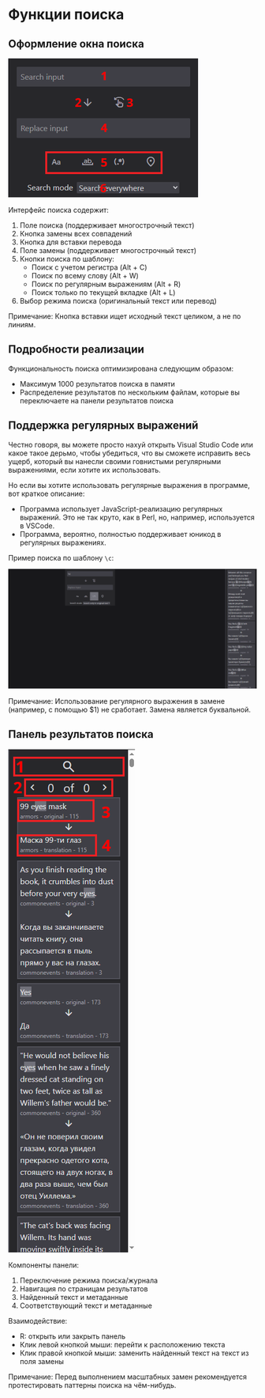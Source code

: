 # Функции поиска

## Оформление окна поиска

![Оформление окна поиска](../assets/search-window-layout.png)

Интерфейс поиска содержит:

1. Поле поиска (поддерживает многострочный текст)
2. Кнопка замены всех совпадений
3. Кнопка для вставки перевода
4. Поле замены (поддерживает многострочный текст)
5. Кнопки поиска по шаблону:
    - Поиск с учетом регистра (Alt + C)
    - Поиск по всему слову (Alt + W)
    - Поиск по регулярным выражениям (Alt + R)
    - Поиск только по текущей вкладке (Alt + L)
6. Выбор режима поиска (оригинальный текст или перевод)

Примечание: Кнопка вставки ищет исходный текст целиком, а не по линиям.

## Подробности реализации

Функциональность поиска оптимизирована следующим образом:

- Максимум 1000 результатов поиска в памяти
- Распределение результатов по нескольким файлам, которые вы переключаете на панели результатов поиска

## Поддержка регулярных выражений

Честно говоря, вы можете просто нахуй открыть Visual Studio Code или какое такое дерьмо, чтобы убедиться, что вы сможете исправить весь ущерб, который вы нанесли своими говнистыми регулярными выражениями, если хотите их использовать.

Но если вы хотите использовать регулярные выражения в программе, вот краткое описание:

- Программа использует JavaScript-реализацию регулярных выражений. Это не так круто, как в Perl, но, например, используется в VSCode.
- Программа, вероятно, полностью поддерживает юникод в регулярных выражениях.

Пример поиска по шаблону `\c`:

![Демонстрация регулярного выражения](../assets/regex-demonstration.png)

Примечание: Использование регулярного выражения в замене (например, с помощью $1) не сработает. Замена является буквальной.

## Панель результатов поиска

![Панель результатов поиска](../assets/search-results-panel-layout.png)

Компоненты панели:

1. Переключение режима поиска/журнала
2. Навигация по страницам результатов
3. Найденный текст и метаданные
4. Соответствующий текст и метаданные

Взаимодействие:

- R: открыть или закрыть панель
- Клик левой кнопкой мыши: перейти к расположению текста
- Клик правой кнопкой мыши: заменить найденный текст на текст из поля замены

Примечание: Перед выполнением масштабных замен рекомендуется протестировать паттерны поиска на чём-нибудь.
